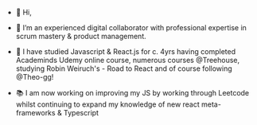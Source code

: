 - 👋 Hi,

- 👀 I’m an experienced digital collaborator with professional expertise in scrum mastery & product management.

- 🧠 I have studied Javascript & React.js for c. 4yrs having completed Academinds Udemy online course, numerous courses @Treehouse, studying Robin Weiruch's - Road to React and of course following @Theo-gg!
- 📚 I am now working on improving my JS by working through Leetcode whilst continuing to expand my knowledge of new react meta-frameworks & Typescript
